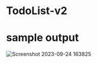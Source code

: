 # TodoList-v2

# sample output
![Screenshot 2023-09-24 163825](https://github.com/madheshkumar/TodoList-v2/assets/76593246/b099fda6-00ec-47b9-b9b9-bc9677ed69bb)
